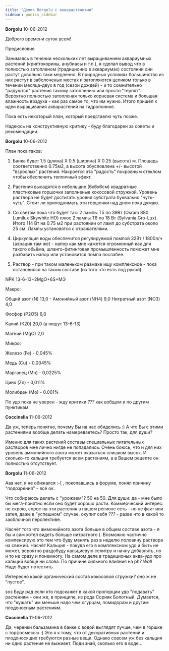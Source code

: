 ```yaml
---
title: "Домик Borgolu с акварастениями"
sidebar: ponics_sidebar
---
```


**Borgolu** 10-06-2012

Доброго времени суток всем!

Предисловие

Занимаясь в течении нескольких лет выращиванием аквариумных растений (криптокорины, анубиасы и т.п.), я сделал вывод что в полностью затопленом (традиционно в аквариумах) состоянии они растут довольно таки медленно. В природных условиях большинство из них растут в заболоченых местах и затопляются целиком только в течении месяца-двух в год (сезон дождей) - и то сомнительно "радуются" растения такому затоплению или просто "терпят".. Вероятно полностью затопленая только корневая система и большая влажность воздуха - как раз самое то, что им нужно. Итого пришёл к идеи выращивания акварастений на гидропонике.

Пока есть некоторый план, который представлю чуть позже.

Надеюсь на конструктивную критику - буду благодарен за советы и рекомендации.


**Borgolu** 10-06-2012

План пока таков:

1. Банка будет 1.5 (длина) Х 0.5 (ширина) Х 0.25 (высота) м. Площадь соответственно 0.75м2, а высота обусловлена +/- высотой "взрослых" растений. Накроется эта "радость" покровным стеклом чтобы обеспечить тепличный эфект.

2. Растения высадятся в небольшие (6х6х6см) квадратные пластиковые горшочки заполненые кокосовой стружкой. Уровень раствора не будет достигать уровня субстрата буквально "чуть-чуть". Стоит ли приподнимать эти горшочки над дном пока думаю.

3. Со светом пока что будет так: 2 лампы Т5 по 39Вт (Osram 880 Lumilux Skywhite HO) плюс 2 лампы Т8 по 18 Вт (Sylvania Gro-Lux). Итого 114 Вт на 0.75 м2 при растоянии от ламп до субстрата около 25 см. Лампы установятся с отражателями.

4. Циркуляция воды обеспечится регулируемой помпой 32Вт / 1800л/ч (аэрация там же) - напор как мне кажется огроменный как для такого обьёма, шланго-фитинговая промышленность поможет мне разбавить напор или установится помпа послабее.

5. Раствор - при таком маленьком размахе ищу комплексное - пока остановился на таком составе (из того что есть под рукой):

NPK 13-6-13+2MgO+6S+МЭ

Макро: 

Общий азот (N) 13,0 - Амонийный азот (NH4) 9,0 Нитратный азот (NO3) 4,0 

Фосфор (P2O5) 6,0 

Калий (К20) 20,0 (а пишут 13-6-13) 

Магний (МgО) 2,0 

Микро:

Железо (Fe) - 0,045% 

Медь (Сu) - 0,0045% 

Марганец (Мn) - 0,0225% 

Цинк (Zn) - 0,011% 

Молибден (Мо) - 0.001% 

По удо пока не уверен - жду критики *???* как вобщем и по другим пунктикам.


**Coccinella** 11-06-2012

Да уж, теперь понятно, почему Вы на нас обиделись :) А что Вы с этими растениями вообще делать намереваетесь? Просто так, для души?

Именно для таких растений составы специальных питательных растворов мне лично нигде не попадались. Очень боюсь, что и для них уровень аммонийного азота может оказаться слишком высок. И сколько-то кальция требуется всем растениям, а в Вашем рецепте он полностью отсутствует.


**Borgolu** 11-06-2012

Ааа нет, я не обижался :-[ , покопавшись в форуме, понял причину "подозрения" - всё ок.

Что собираюсь делать с "урожаем"? 50 на 50. Для души: да - мне было бы мега-приятно если оно будет хорошо расти. Коммерческий интерес: не скрою, спрос на эти растения в нашем регионе есть - но не факт или затея, даже в "успешном" случае, окупит себя *???* - разве что в какой то заоблочной перспективе.

Насчёт того что аммонийного азота больше в общем составе азота - я бы и сам хотел видеть больше нитратного ). Возможно частично компенсирую это тем что буду менять раз в неделю половину раствора на свежий. Насчёт Кальция - покуда его в комплексном удо и быть не может, вероятно раздобуду кальциевую селитру и начну добавлять, но и то не сразу и понемногу. На самом деле в традиционых аква-удо про кальций вобще ни слова. По причине сильного влияния на ph? *Wall* Надо будет потестить.

Интересно какой органический состав кокосовой стружки? оно ж не "пустое".

*sos* Буду рад если кто подскажет в какой пропорции удо "подавать" растениям - они же, в принципе, из рода Сорняк Болотный. Думается, что "кушать" им меньше надо чем огурцам, помидорам и другим плодоносным растениям.


**Coccinella** 11-06-2012

Да, черенки бальзамина в банке с водой выглядят лучше, чем в горшке с торфосмесью :) Это я к тому, что от декоративных растений и плодоносящих требуются разные вещи. Однако совсем уж без кальция ни одно растение не выживет. Поди знай, сколько его в воде...


